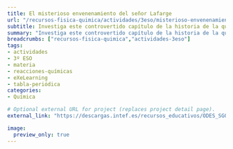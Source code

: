 ```yaml
---
title: El misterioso envenenamiento del señor Lafarge
url: "/recursos-fisica-quimica/actividades/3eso/misterioso-envenenamiento-senor-lafarge"
subtitle: Investiga este controvertido capítulo de la historia de la química
summary: "Investiga este controvertido capítulo de la historia de la química."
breadcrumbs: ["recursos-fisica-quimica","actividades-3eso"]
tags:
- actividades
- 3º ESO
- materia
- reacciones-químicas
- eXeLearning
- tabla-periódica
categories:
- Química

# Optional external URL for project (replaces project detail page).
external_link: "https://descargas.intef.es/recursos_educativos/ODES_SGOA/ESO/FQ/3B.1_-_El_misterioso_envenenamiento/index.html"

image:
  preview_only: true
---
```


